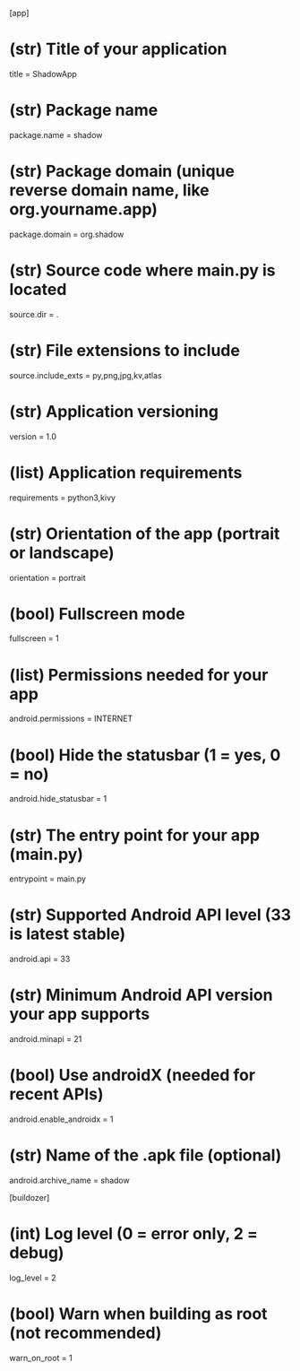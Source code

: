 [app]

# (str) Title of your application
title = ShadowApp

# (str) Package name
package.name = shadow

# (str) Package domain (unique reverse domain name, like org.yourname.app)
package.domain = org.shadow

# (str) Source code where main.py is located
source.dir = .

# (str) File extensions to include
source.include_exts = py,png,jpg,kv,atlas

# (str) Application versioning
version = 1.0

# (list) Application requirements
requirements = python3,kivy

# (str) Orientation of the app (portrait or landscape)
orientation = portrait

# (bool) Fullscreen mode
fullscreen = 1

# (list) Permissions needed for your app
android.permissions = INTERNET

# (bool) Hide the statusbar (1 = yes, 0 = no)
android.hide_statusbar = 1

# (str) The entry point for your app (main.py)
entrypoint = main.py

# (str) Supported Android API level (33 is latest stable)
android.api = 33

# (str) Minimum Android API version your app supports
android.minapi = 21

# (bool) Use androidX (needed for recent APIs)
android.enable_androidx = 1

# (str) Name of the .apk file (optional)
android.archive_name = shadow

[buildozer]

# (int) Log level (0 = error only, 2 = debug)
log_level = 2

# (bool) Warn when building as root (not recommended)
warn_on_root = 1
